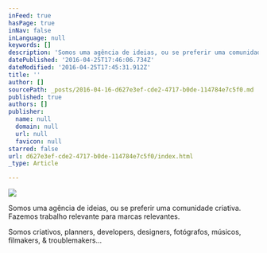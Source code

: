 ```yaml
---
inFeed: true
hasPage: true
inNav: false
inLanguage: null
keywords: []
description: 'Somos uma agência de ideias, ou se preferir uma comunidade criativa. Fazemos trabalho relevante para marcas relevantes. '
datePublished: '2016-04-25T17:46:06.734Z'
dateModified: '2016-04-25T17:45:31.912Z'
title: ''
author: []
sourcePath: _posts/2016-04-16-d627e3ef-cde2-4717-b0de-114784e7c5f0.md
published: true
authors: []
publisher:
  name: null
  domain: null
  url: null
  favicon: null
starred: false
url: d627e3ef-cde2-4717-b0de-114784e7c5f0/index.html
_type: Article

---
```

![](https://the-grid-user-content.s3-us-west-2.amazonaws.com/6128ab96-d4ec-4a6a-b1f7-6277d20d0b36.png)

Somos uma agência de ideias, ou se preferir uma comunidade criativa. Fazemos trabalho relevante para marcas relevantes. 

Somos criativos, planners, developers, designers, fotógrafos, músicos, filmakers, & troublemakers...